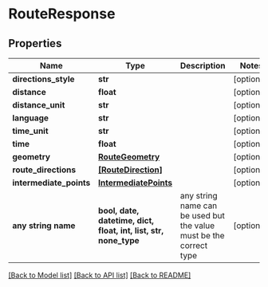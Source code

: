 # RouteResponse


## Properties
Name | Type | Description | Notes
------------ | ------------- | ------------- | -------------
**directions_style** | **str** |  | [optional] 
**distance** | **float** |  | [optional] 
**distance_unit** | **str** |  | [optional] 
**language** | **str** |  | [optional] 
**time_unit** | **str** |  | [optional] 
**time** | **float** |  | [optional] 
**geometry** | [**RouteGeometry**](RouteGeometry.md) |  | [optional] 
**route_directions** | [**[RouteDirection]**](RouteDirection.md) |  | [optional] 
**intermediate_points** | [**IntermediatePoints**](IntermediatePoints.md) |  | [optional] 
**any string name** | **bool, date, datetime, dict, float, int, list, str, none_type** | any string name can be used but the value must be the correct type | [optional]

[[Back to Model list]](../README.md#documentation-for-models) [[Back to API list]](../README.md#documentation-for-api-endpoints) [[Back to README]](../README.md)


